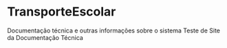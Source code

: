 # TransporteEscolar
Documentação técnica e outras informações sobre o sistema 
Teste de Site da Documentação Técnica
